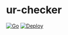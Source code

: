 # ur-checker
[![Go](https://github.com/kiyocy24/ur-checker/actions/workflows/go.yml/badge.svg)](https://github.com/kiyocy24/ur-checker/actions/workflows/go.yml)
[![Deploy](https://github.com/kiyocy24/ur-checker/actions/workflows/deploy.yml/badge.svg)](https://github.com/kiyocy24/ur-checker/actions/workflows/deploy.yml)
